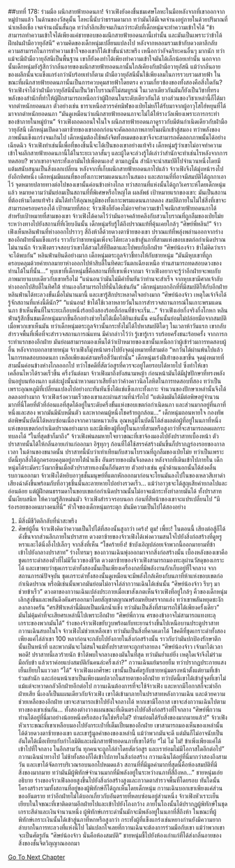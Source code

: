 ##บทที่ 178: ร่วมมือ
ผนึกสายฟ้ายอดนภา!
จ้าวเฟิงยังคงชื่นชมเศษโลหะในมือหลังจากที่เขาออกจากหมู่บ้านแล้ว ในด้านของวัสดุนั้น โลหะนี้นับว่าธรรมดามาก ทว่ามันได้มีเจตจำนงอยู่ภายในด้วยปริมาณที่น่าเหลือเชื่อ เจตจำนงนั้นสั้นกุด ทว่าล้ำลึกเสียจนเกินกว่าระดับที่เด็กหนุ่มจะทำความเข้าใจได้
“ข้าสามารถทำความเข้าใจได้เพียงแค่ชายขอบของผนึกสายฟ้ายอดนภานี้เท่านั้น และมันเป็นเพราะว่าข้าได้ฝึกฝนฝ่ามือวายุอัสนี” ความคิดของเด็กหนุ่มเปลี่ยนแปลงไป
หลังจากหลอมรวมเข้ากับดวงตาลึกลับ ความสามารถในการทำความเข้าใจของเขาก็ได้เข้าขั้นน่าสะพรึง เหนือกว่าอัจฉริยะคนอื่นๆ มากนัก ทว่าแม้จะมีฝ่ามือวายุอัสนีเป็นพื้นฐาน เขาก็ยังคงทำได้เพียงทำความเข้าใจมันได้เล็กน้อยเท่านั้น นอกจากนั้นเด็กหนุ่มยังรู้สึกว่ากลิ่นอายของผนึกสายฟ้ายอดนภานั้นใกล้เคียงกับฝ่ามือวายุอัสนี แม้ว่ากลิ่นอายของผลึกนั้นจะแข็งแกร่งกว่านับร้อยเท่าก็ตาม
ฝ่ามือวายุอัสนีนั้นใช้เพียงลมในการรวบรวมสายฟ้า ในขณะที่ผนึกสายฟ้ายอดนภานั้นเป็นการควบคุมสายฟ้าโดยตรง
ความเกี่ยวข้องของทั้งสองคือสิ่งใดกัน?
จ้าวเฟิงจำได้ว่าฝ่ามือวายุอัสนีนั้นเป็นวิชาโบราณที่ไม่สมบูรณ์ ในเวลาเดียวกันมันก็ยังเป็นวิชาที่ทรงพลังของสำนักที่ทำให้ผู้ฝึกสามารถเหนือกว่าผู้ฝึกตนในระดับเดียวกันได้ บางส่วนของวิชาเหล่านี้ก็ได้มาจากตำหนักยอดนภา
ตัวอย่างเช่น ธาราเหนือสวรรค์ทมิฬของเป่ยโม่ยก็ได้รับมาจากผู้อาวุโสไฮ่หยุนที่ได้มาจากตำหนักยอดนภา
“มันดูเหมือนว่าผนึกสายฟ้ายอดนภาจะไม่ได้ให้รางวัลเพียงเพราะการกระทำของข้าภายในหมู่บ้าน” จ้าวเฟิงถอดถอนใจในใจ
ผนึกสายฟ้ายอดนภาดูราวกับมีต้นกำเนิดเดียวกับฝ่ามือวายุอัสนี เด็กหนุ่มเปิดดวงตาซ้ายของเขาออกก่อนจะคัดลอกภาพภายในผนึกเข้าสู่สมอง ทว่าพลังของภาพนั้นแข็งแกร่งจนเกินไป เด็กหนุ่มต้องใช้พลังจิตทั้งหมดของเขาจึงจะสามารถคัดลอกภาพนั้นได้อย่างเฉียดฉิว
จ้าวเฟิงทำเช่นนี้เพื่อที่ของชิ้นนี้จะได้เป็นของเขาอย่างแท้จริง เด็กหนุ่มรู้ว่าเขาไม่อาจทำความเข้าใจผลึกสายฟ้ายอดนภานี้ได้ในระยะเวลาสั้นๆ และผู้ใดจะล่วงรู้ได้เล่าว่าสำนักจะทำเช่นไรหลังจากการทดสอบ? พวกเขาอาจกระทั่งเอามันไปเพื่อตนเอง! ตามกฎนั้น สำนักจะนำสมบัติไปจำนวนหนึ่งโดยมีแต้มสนับสนุนเป็นสิ่งแลกเปลี่ยน
หลังจากที่เก็บผนึกสายฟ้ายอดนภาไปแล้ว จ้าวเฟิงจึงได้มุ่งหน้ารงไปยังอีกทิศหนึ่ง เด็กหนุ่มมีแผนที่ของทั้งเกาะพรมแดนนภาในสมอง และสถานที่ที่อาจมีสมบัติได้ถูกกาเอาไว้ จุดหมายปลายทางต่อไปของเขานั้นค่อนข้างห่างไกล ทว่าสถานที่แห่งนั้นได้ถูกวิเคราะห์โดยเด็กหนุ่มแล้ว หมายความว่ามันย่อมเป็นสถานที่ที่พิเศษหรือใหญ่โต
ผลลัพธ์
เป้าหมายแรกของเขา: มันเป็นสถานที่ต้องห้ามโดยแท้จริง มันได้ทำให้อุณหภูมิของทั้งเกาะพรมแดนนภาลดลง สมบัติภายในไม่ใช่สิ่งที่เขาจะสามารถครอบครองได้
เป้าหมายที่สอง: จ้าวเฟิงก็ยังคงไม่อาจทำความเข้าใจผนึกสายฟ้ายอดนภาได้
สำหรับเป้าหมายที่สามของเขา จ้าวเฟิงได้คาดไว้ว่ามันอาจคล้ายคลึงกับสวนโบราณที่ถูกลืมของเป่ยโม่ย
ระหว่างทางไปยังสถานที่ที่เงียบงันนั้น เด็กหนุ่มรับรู้ได้ถึงปราณแท้ที่คุ้นเคยใกล้ๆ
“ศิษย์พี่หลิน!”
จ้าวเฟิงเห็นหลินฟ่านที่ห่างออกไปราวๆ สี่ถึงห้าลี้ด้วยดวงตาซ้ายของเขา ปราณแท้ที่พลุ่งพล่านออกจากร่างของอีกฝ่ายนั้นแข็งแกร่ง ราวกับว่าชายหนุ่มเพิ่งจะได้ทะลวงเข้าสู่นภาที่สามแห่งขอบเขตก่อกำเนิดปราณไม่นานนัก
จ้าวเฟิงตรวจสอบว่าเขาได้สวมใส่ที่ปิดตาและไปพบกับอีกฝ่าย
“ศิษย์น้องจ้าว ข้าไม่คิดว่าเราจะได้พบกัน” หลินฟ่านยินดีอย่างมาก
เด็กหนุ่มตระกูลจ้าวชี้ทางให้กับชายหนุ่ม
“มันมีหุบเขาที่ถูกครอบคลุมด้วยค่ายกลมายาห่างออกไปห้าสิบลี้ในทิศตะวันตกเฉียงเหนือ ท่านสามารถทดสอบดวงของท่านได้ในที่นั้น…”
หุบเขาที่เด็กหนุ่มชี้คือสถานที่ที่เขาเพิ่งจากมา
จ้าวเฟิงอยากจะรู้ว่าอีกฝ่ายจะพบกับภาพมายาแบบเดียวกับเขาหรือไม่
“แน่นอนว่ามันไม่มีคำยืนยันว่าท่านจะสำเร็จ จากหุบเขามีศาลเจ้าลับห่างออกไปสิบลี้ในทิศใต้ ท่านเองก็สามารถไปที่นั่นได้เช่นกัน”
เด็กหนุ่มบอกอีกที่ที่มีสมบัติให้กับอีกฝ่าย
หลินฟ่านได้ทะลวงขั้นเมื่อไม่นานมานี้ และเขารู้สึกประหลาดใจอย่างมาก
“ศิษย์น้องจ้าว เหตุใดเจ้าจึงได้รู้จักสถานที่แห่งนี้ดีนัก?”
“แน่นอน! ข้าได้ใช้เวลาหลายวันในการสำรวจสถานการณ์ในเกาะพรมแดนนภา ข้าเห็นพื้นที่ในระยะเกือบหนึ่งร้อยถึงสองร้อยลี้ก่อนที่ข้าจะเริ่ม…”
จ้าวเฟิงเอ่ยกึ่งจริงกึ่งโกหก
หลินฟ่านรู้สึกชื่นชมเด็กหนุ่มมากขึ้นอีกอย่างช่วยไม่ได้เมื่อได้ยินเช่นนั้น คนอื่นนั้นย่อมไม่ปล่อยมือจากสมบัติเมื่อพวกเขาเห็นมัน ทว่าเด็กหนุ่มตระกูลจ้าวนั้นกระทั่งไม่ได้ไปหาสมบัติใดๆ ในเวลาห้าวันแรก เขากลับสำรวจพื้นที่เพื่อที่จะสำรวจสถานการณ์แทน
มีคำกล่าวไว้ว่า รู้เขารู้เรา รบร้อยครั้งชนะร้อยครั้ง
จากการกระทำแรกของอีกฝ่าย มันย่อมสามารถมองเห็นได้ว่าเป้าหมายของเขานั้นเหนือกว่าผู้เข้าร่วมการทดสอบผู้อื่น
หลังจากบอกลาชายหนุ่ม จ้าวเฟิงก็มุ่งหน้าตรงไปยังจุดมุ่งหมายที่สามต่อ
“หกวันได้ผ่านพ้นไปแล้วในการทดสอบยอดนภา เหลือเพียงแค่สามหรือสี่วันเท่านั้น”
เด็กหนุ่มเร่งฝีเท้าของเขาขึ้น
จุดมุ่งหมายที่สามนั้นค่อนข้างห่างไกลออกไป ทว่าโชคดีที่สัตว์อสูรที่ควรจะอยู่โดยรอบได้หายไป ซึ่งทำให้เขาเคลื่อนไหวได้รวดเร็วขึ้น
ครึ่งวันต่อมา
จ้าวเฟิงมาถึงยังสนามหญ้า
ก่อนหน้ามันได้มีฝูฃปักษาที่ทรงพลังบินอยู่บนท้องนภา แต่ล่ะฝูงนั้นน่าหวาดผวาเสียยิ่งกว่าค้างคาวนิลโลหิตในการทดสอบที่สอง ทว่าเป็นเพราะอุณหภูมิที่เปลี่ยนแปลงไปอย่างกะทันหันซึ่งได้แช่แข็งเกาะทั้งเกาะ จำนวนของปักษาเหล่านั้นจึงได้ลดลงอย่างมาก
จ้าวเฟิงเร่งความเร็วของเขาและผ่านสวนที่น่ารักไป
“แต่เดิมมันได้มีต่อพิษอยู่จำนวนมากที่นี่โดยที่ตัวที่อ่อนแอที่สุดได้อยู่ในระดับครึ่งขั้นแห่งขอบเขตก่อกำเนิดนภา และส่วนมากอยู่ที่นภาที่หนึ่งและสอง พวกมันมีนับหมื่นตัว และหากคนผู้หนึ่งโชคร้ายถูกล้อม...” เด็กหนุ่มถอนหายใจ
กองทัพต่อพิษนั้นบัดนี้ได้หลบซ่อนเนื่องจากความหนาวเย็น อุณหภูมิในบัดนี้ได้ส่งผลต่อผู้ที่อยู่ในนภาที่หนึ่งแห่งขอบเขตก่อกำเนิดปราณอย่างมาก และมีเพียงผู้ที่อยู่ในนภาที่สามหรือสูงกว่าที่จะสามารถลดผลกระทบลงได้
“ในที่สุดข้าก็มาถึง”
จ้าวเฟิงพ่นลมหายใจยาวขณะที่เขาจ้องมองไปยังปราสาทเบื้องหน้า ตัวปราสาทนั้นได้ให้กลิ่นอายเก่าแก่ออกมา อิฐทุกๆ ก้อนที่ได้ใช้สรรค์สร้างมันขึ้นก็ปรากฏร่องรอยของกาลเวลา
ในด้านของขนาดนั้น ปราสาทนี้นับว่าเท่าเทียมกับสวนโบราณที่ถูกลืมของเป่ยโม่ย ทว่าเป็นเพราะบัดนี้ทุกสิ่งได้ถูกครอบคลุมอยู่ภายใต้น้ำแข็ง อันตรายของมันจึงลดลง หลังจากที่เดินเข้าไปภายใน เด็กหนุ่มได้ระมัดระวังมากขึ้นเมื่อตัวปราสาทเองนั้นก็อันตราย
ตัวอย่างเช่น คูน้ำด้านนอกนั้นได้ส่งคลื่นรบกวนออกมา จ้าวเฟิงได้หยิบอาวุธชั้นมนุษย์ที่แตกหักออกมาก่อนจะโยนมันลงไปในของเหลวสีเทาดำ เสียงฉ่าดังขึ้นพร้อมกับที่อาวุธชิ้นนั้นละลายหายไปอย่างรวดเร็ว...
แม้ว่าอาวุธจะได้สูญเสียค่ายกลไปและอ่อนด้อย แต่ผู้ฝึกตนธรรมดาในขอบเขตก่อกำเนิดปราณนั้นไม่อาจแม้กระทั่งทำลายมันได้
ทั้งปราสาทนั้นเงียบสนิท ให้ความรู้สึกหม่นมัว
จ้าวเฟิงสำรวจรอบนอก ก่อนที่สีหน้าของเขาจะแปรเปลี่ยนไป
“มีร่องรอยของคนบางคนที่นี่” หัวใจของเด็กหนุ่มกระตุก
มันมีความเป็นไปได้สองอย่าง
1. มีสิ่งมีชีวิตลึกลับที่น่าสะพรึง
2. ศิษย์ผู้อื่น
จ้าวเฟิงคิดว่าความเป็นไปได้ที่สองนั้นสูงกว่า
เคร้ง! ตูม! เพี้ยะ!
ในตอนนี้ เสียงต่อสู้ก็ได้ดังขึ้นจากส่วนลึกภายในปราสาท ดวงตาซ้ายของจ้าวเฟิงได้เพ่งความสนใจไปยังสิ่งก่อสร้างที่ดูหรูหราและได้นิ่งอึ้งไปเล็กๆ จากสิ่งที่เห็น
“โชคร้ายยิ่ง! ข้าบังเอิญปล่อยเจ้าพวกนี้ออกมายามที่ข้าเข้าไปยังกลางปราสาท”
ร่างโทรมๆ ของกวานเฉินพุ่งออกมาจากสิ่งก่อสร้างนั้น เบื้องหลังของเขาคือชุดเกราะดำสองตัวที่ไม่มีวี่แววของชีวิต ดวงตาซ้ายของจ้าวเฟิงสามารถมองทะลุผ่านวัสดุของเกราะได้ และเขาพบว่าชุดเกราะดำทั้งสองนั้นเป็นเพียงเครื่องกลที่มีพลังงานกักเก็บอยู่ที่ใจกลาง
จากสถานการณ์ปัจจุบัน ชุดเกราะดำทั้งสองนั้นดูเหมือนจะมีพลังใกล้เคียงกับนภาที่ห้าแห่งขอบเขตก่อกำเนิดปราณ หรือมิเช่นนั้นพวกมันย่อมไม่อาจไล่ล่ากวานเฉินได้เช่นนั้น
“ศิษย์น้องจ้าว รีบๆ มาช่วยข้าเร็ว”
ดวงตาของกวานเฉินเปล่งประกายเมื่อเขาสังเกตเห็นจ้าวเฟิงที่อยู่ใกล้ๆ
คิ้วของเด็กหนุ่มเลิกสูงขึ้นและพลันดึงคันศรออกมาโดยสัญชาตญาณพร้อมหยิบศรจากแล่ง ทว่าเขาพลันหยุดชะงักลงกลางครัน
“ศรสีฟ้าเหล่านี้มีผลเป็นผนึกน้ำแข็ง ทว่ามันเป็นสิ่งที่สามารถใช้ได้เพียงครั้งเดียว”
มันไม่คุ้มค่าที่จะเสียศรเหล่านี้ไปเพราะอีกฝ่าย
“ศิษย์พี่กวาน ศรของข้าอาจไม่สามารถแทงทะลุเกราะของพวกมันได้”
ร่างของจ้าวเฟิงขยับวูบพร้อมกับทะยานร่างขึ้นไปเหนือบานประตูปราสาท
กวานเฉินสบถในใจ จ้าวเฟิงไม่ช่วยเหลือเขา ทว่ามันเป็นสิ่งที่คาดเดาได้
โชคดีที่ชุดเกราะดำทั้งสองเพียงแค่ไล่ล่าเขา 100 หลาก่อนจะกลับไปยังภายในสิ่งก่อสร้างนั้น ราวกับว่ามันปกป้องรักษาตึกนั้นเป็นหน้าที่ และพวกมันจะไม่สนใจแม้ทั้งปราสาทจะถูกทำลายลง
“ศิษย์น้องจ้าว เจ้ามาได้เวลาพอดี! ปราสาทนี้เลวร้ายนัก ข้าได้พบใจกลางของมันในที่สุด ทว่ามันย่ำแย่ยิ่ง เหตุใดเจ้าจึงไม่ร่วมมือกับข้า แล้วเราค่อยแบ่งสมบัติกันคนล่ะครึ่งเล่า?”
กวานเฉินแย้มรอยยิ้ม ทว่าปรากฏประกายแสงเย็นเยียบในแววตา
“ได้”
จ้าวเฟิงผงกศีรษะ
เขานั้นเป็นศัตรูกับชายหนุ่มตรงหน้าตั้งแต่ยามที่เข้าร่วมสำนัก และก่อนหน้าเขาเป็นเพียงมดปลวกในสายตาของอีกฝ่าย ทว่าบัดนี้เขาได้เข้าสู่จุดที่เขาไม่แม้แต่จะหวาดกลัวอีกฝ่ายอีกต่อไป
กวานเฉินต้องการที่จะใช้จ้าวเฟิง และหากมีโอกาสก็จะฆ่าอีกฝ่ายเสีย
นี่เองก็เป็นแผนเดียวกับจ้าวเฟิง เขาได้เข้ามาภายในปราสาทหลังกวานเฉิน และด้วยความช่วยเหลือของอีกฝ่าย เขาจะสามารถเข้าไปยังใจกลางได้ หากเขามีโอกาส เขาจะส่งกวานเฉินไปตามทางของเขาเช่นกัน... ทั้งสองต่างวางแผนขณะที่เดินตรงไปยังสิ่งก่อสร้างที่ใจกลาง
“ศิษย์พี่กวาน ท่านได้อยู่ที่นี่มาอย่างน้อยหนึ่งหรือสองวันใช่หรือไม่? ท่านย่อมได้รับสิ่งของมากมายแล้ว!” จ้าวเฟิงหัวเราะขณะที่เขาเหลือบมองไปยังกระเป๋าที่เต็มเปี่ยมของอีกฝ่าย
เขาสามารถมองเห็นของเหล่านั้นได้ด้วยดวงตาซ้ายของเขา และเขารู้มูลค่าของของเหล่านี้ แม้ว่าพวกมันจะดี แต่มันก็ไม่อาจนับเป็นอันใดได้เมื่อเทียบกับกำไลมิติและผนึกสายฟ้ายอดนภาที่เขาได้รับ
“ไม่ ไม่ ไม่! ข้าเพิ่งเพียงแค่ได้เข้าไปที่ใจกลาง ในอีกสามวัน ทุกคนจะถูกไล่ล่าโดยสัตว์อสูร และเราย่อมไม่มีโอกาสใดอีกต่อไป”
กวานเฉินนำทางไป ไม่ช้าทั้งสองก็ได้เข้าไปภายในสิ่งก่อสร้าง กวานเฉินได้อยู่ที่นี่มากว่าสองถึงสามวัน และเขาได้จัดการบริเวณรอบนอกไปหมดแล้ว
สถานที่ที่มีมูลค่ามากที่สุดนี้คือห้องสมบัติที่มีสิ่งของมากมาย ทว่ามันมีผู้พิทักษ์จำนวนมากที่มีพลังอยู่ในระหว่างนภาที่สี่ถึงหก...” ชายหนุ่มเอ่ยอธิบาย
ร่างของจ้าวเฟิงลอยสูงขึ้นไปยังสิ่งก่อสร้างสูงและกวาดตาสำรวจพื้นที่โดยรอบ ทันใดนั้น โครงสร้างรวมทั้งสถานที่อยู่ของผู้พิทักษ์ก็ได้ถูกเห็นโดยเด็กหนุ่ม
กวานเฉินบอกเขาเพียงแค่ส่วนของอันตราย ทว่าอีกฝ่ายไม่ได้บอกเกี่ยวกับอันตรายที่หลบซ่อนอยู่ส่วนหนึ่ง จ้าวเฟิงหัวเราะเย็นเยียบในใจขณะที่เขาติดตามอีกฝ่ายไปและเข้าไปยังโถงกว้าง
ภายในโถงนั้นได้ปรากฏผู้พิทักษ์ในชุดเกราะสีดำและเงินจำนวนหนึ่ง ผู้พิทักษ์เกราะดำนั้นมักจะมีพลังอยู่ในนภาที่สี่ถึงห้า ในขณะที่ผู้พิทักษ์เกราะเงินนั้นได้เข้าสู่นภาที่หกหรือสูงกว่า
กระทั่งผู้ที่แข็งแกร่งเช่นหยางก่านยังมีความยากลำบากในการทะลวงที่แห่งนี้ไป
ไม่แปลกใจเลยที่กวานเฉินจะต้องการร่วมมือกับเขา แม้ว่าพวกเขาจะเป็นศัตรูกัน
“ศิษย์น้องจ้าว นั่นคือห้องสมบัติ”
ชายหนุ่มชี้ไปยังห้องเก่าแก่ที่ได้ส่งกลิ่นอายของสิ่งของชั้นจิตวิญญาณออกมา



[Go To Next Chapter]( ./179.md)
